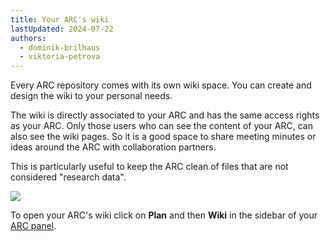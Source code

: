```yaml
---
title: Your ARC's wiki
lastUpdated: 2024-07-22
authors:
  - dominik-brilhaus
  - viktoria-petrova
---
```


Every ARC repository comes with its own wiki space. You can create and design the wiki to your personal needs.

The wiki is directly associated to your ARC and has the same access rights as your ARC. Only those users who can see the content of your ARC, can also see the wiki pages. So it is a good space to share meeting minutes or ideas around the ARC with collaboration partners. 

This is particularly useful to keep the ARC clean of files that are not considered "research data".

![](@images/datahub/datahub-wiki.png)

To open your ARC's wiki click on **Plan** and then **Wiki** in the sidebar of your [ARC panel](/nfdi4plants.knowledgebase/datahub/navigation-settings/datahub-arc-panel).
